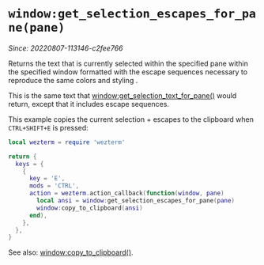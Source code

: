 # `window:get_selection_escapes_for_pane(pane)`

*Since: 20220807-113146-c2fee766*

Returns the text that is currently selected within the specified pane within
the specified window formatted with the escape sequences necessary to reproduce
the same colors and styling .

This is the same text that
[window:get_selection_text_for_pane()](get_selection_text_for_pane.md) would
return, except that it includes escape sequences.

This example copies the current selection + escapes to the clipboard when
`CTRL+SHIFT+E` is pressed:

```lua
local wezterm = require 'wezterm'

return {
  keys = {
    {
      key = 'E',
      mods = 'CTRL',
      action = wezterm.action_callback(function(window, pane)
        local ansi = window:get_selection_escapes_for_pane(pane)
        window:copy_to_clipboard(ansi)
      end),
    },
  },
}
```

See also: [window:copy_to_clipboard()](copy_to_clipboard.md).
